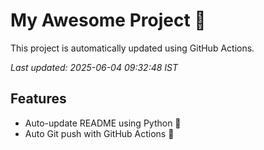 # My Awesome Project 🚀

This project is automatically updated using GitHub Actions.

_Last updated: 2025-06-04 09:32:48 IST_

## Features
- Auto-update README using Python 🐍
- Auto Git push with GitHub Actions 🤖
